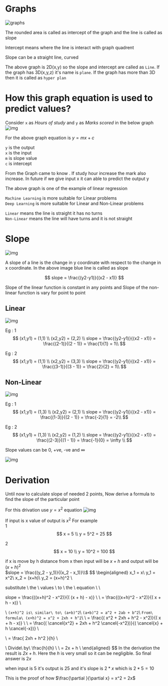 # Graphs  
![graphs](./assest/g.jpg)

The rounded area is called as intercept of the graph and the line is called as slope

Intercept means where the line is interact with graph quadrent

Slope can be a straight line, curved

The above graph is 2D(x,y) so the slope and intercept are called as `Line`. If the graph has 3D(x,y,z) it's name is `plane`. If the graph has more than 3D then it is called as `hyper plan`

# How this graph equation is used to predict values?

Consider `x` as *Hours of study* and `y` as *Marks scored* in the below graph
![img](./assest/pl.jpg)

For the above graph equation is $y = mx + c$

`y` is the output  
`x` is the input  
`m` is slope value  
`c` is intercept  

From the Graph came to know . If study hour increase the mark also increase. In future if we give input x it can able to predict the output y

The above graph is one of the example of linear regression

`Machine Learning` is more suitable for Linear problems  
`Deep Learning` is more suitable for Linear and Non-Linear problems

`Linear` means the line is straight it has no turns  
`Non-Linear` means the line will have turns and it is not straight

# Slope
![img](./assest/s.png) 

 A slope of a line is the change in y coordinate with respect to the change in x coordinate. In the above image blue line is called as slope

$$
  slope = \frac{(y2-y1)}{(x2 - x1)}
$$

Slope of the linear function is constant in any points and Slope of the non-linear function is vary for point to point

## Linear

![img](./assest/p.jpg)

Eg : 1
$$
(x1,y1) = (1,1) \\
(x2,y2) = (2,2) \\
slope = \frac{(y2-y1)}{(x2 - x1)} = \frac{(2-1)}{(2 - 1)} = \frac{1}{1} = 1\\
$$

Eg : 2
$$
(x1,y1) = (1,1) \\
(x2,y2) = (3,3) \\
slope = \frac{(y2-y1)}{(x2 - x1)} = \frac{(3-1)}{(3 - 1)} = \frac{2}{2} = 1\\
$$

## Non-Linear
![img](./assest/x.jpg)

Eg : 1
$$
(x1,y1) = (1,3) \\
(x2,y2) = (2,1) \\
slope = \frac{(y2-y1)}{(x2 - x1)} = \frac{(1-3)}{(2 - 1)} = \frac{-2}{1} = -2\\
$$

Eg : 2
$$
(x1,y1) = (1,3) \\
(x2,y2) = (1,2) \\
slope = \frac{(y2-y1)}{(x2 - x1)} = \frac{(2-3)}{(1 - 1)} = \frac{-1}{0} = \infty \\
$$

Slope values can be 0, +ve, -ve and $\infty$

![img](./assest/slope.png)

# Derivation
Until now to calculate slope of needed 2 points, Now derive a formula to find the slope of the particular point

For this drivation use $y=x^2$ equation
![img](./assest/1.jpg) 

If input is x value of output is $x^2$
For example  
1
$$
x = 5 \\
y = 5^2 = 25
$$

2
$$
x = 10 \\
y = 10^2 = 100
$$

if x is move by h distance from x then input will be $x+h$ and output will be $(x+h)^2$  
$slope = \frac{(y_2 - y_1)}{(x_2 - x_1)}\\$
$$
\begin{aligned}
x_1 = x\\
y_1 = x^2\\
x_2 = (x+h)\\
y_2 = (x+h)^2 \\

substitute \ the \ values \ to \ the \ equation \\
\\

slope = \frac{((x+h)^2 - x^2)}{( (x + h) - x)} \\
\\
= \frac{((x+h)^2 - x^2)}{( x + h - x)} \\

\\
`(x+h)^2 is\ similar\ to\ (a+b)^2`\\
``(a+b)^2 = a^2 + 2ab + b^2``\\
`From\ formula\ (x+h)^2 = x^2 + 2xh + h^2`\\
\\
= \frac{( x^2 + 2xh + h^2 - x^2)}{( x + h - x)} \\
\\
= \frac{( \cancel{x^2} + 2xh + h^2 \cancel{-x^2})}{( \cancel{x} + h \cancel{-x})} \\

\\
= \frac{ 2xh + h^2 }{h} \\

\\
Divide\ by\ \frac{h}{h} \\
\\
= 2x + h \\
\end{aligned}
$$
In the derivation the result is *$2x+h$*. Here the $h$ is very small so it can be negligible. So final answer is $2x$

when input is 5 it's output is 25 and it's slope is $2*x$ which is $2 * 5 =10$

This is the proof of how $\frac{\partial }{\partial x} = x^2 = 2x$